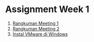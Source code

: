 # Assignment Week 1

1. [Rangkuman Meeting 1](Rangkuman-Meeting-1.md)
2. [Rangkuman Meeting 2](Rangkuman-Meeting-2.md)
3. [Instal VMware di Windows](Instalasi-VMware-di-windows.md)
